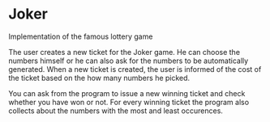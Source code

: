 # Joker
Implementation of the famous lottery game


The user creates a new ticket for the Joker game. 
He can choose the numbers himself or he can also ask for the numbers to be automatically generated.
When a new ticket is created, the user is informed of the cost of the ticket based on the how many numbers he picked.

You can ask from the program to issue a new winning ticket and check whether you have won or not.
For every winning ticket the program also collects about the numbers with the most and least occurences.
